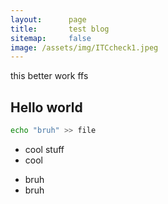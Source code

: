 ```yaml
---
layout:      page
title:       test blog
sitemap:     false
image: /assets/img/ITCcheck1.jpeg
---
```


<!--this css code will fix all color issues -->
<link rel="stylesheet" href="/hydejack-9.1.6.css">

this better work ffs

## Hello world

~~~bash
echo "bruh" >> file
~~~

- cool stuff
- cool

* bruh
* bruh
